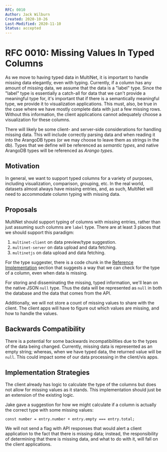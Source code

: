 ```yaml
---
RFC: 0010
Author: Jack Wilburn
Created: 2020-10-26
Last-Modified: 2020-11-10
Status: accepted
---
```


# RFC 0010: Missing Values In Typed Columns

As we move to having typed data in MultiNet, it is important to handle missing data elegantly, even with typing. Currently, if a column has any amount of missing data, we assume that the data is a "label" type. Since the "label" type is essentially a catch-all for data that we can't provide a meaningful type for, it's important that if there is a semantically meaningful type, we provide it to visualization applications. This must, also, be true in the case where we have mostly complete data with just a few missing rows. Without this information, the client applications cannot adequately choose a visualization for these columns.

There will likely be some client- and server-side considerations for handling missing data. This will include correctly parsing data and when reading it into the ArangoDB types (or we may choose to leave them as strings in the db). Types that we define will be referenced as *semantic types*, and native ArangoDB types will be referenced as *Arango types*.

## Motivation

In general, we want to support typed columns for a variety of purposes, including visualization, comparison, grouping, etc. In the real world, datasets almost always have missing entries, and, as such, MultiNet will need to accommodate column typing with missing data. 

## Proposals

MultiNet should support typing of columns with missing entries, rather than just assuming such columns are `label` type. There are at least 3 places that we should support this paradigm:

1. `multinet-client` on data preview/type suggestion.
2. `multinet-server` on data upload and data fetching.
3. `multinetjs` on data upload and data fetching.

For the type suggester, there is a code chunk in the [Reference Implementation](#reference-implementation) section that suggests a way that we can check for the type of a column, even when data is missing.

For storing and disseminating the missing, typed information, we'll lean on the native JSON `null` type. Thus the data will be represented as `null` in both the database and the data that comes from the API.

Additionally, we will not store a count of missing values to share with the client. The client apps will have to figure out which values are missing, and how to handle the values. 

## Backwards Compatibility

There is a potential for some backwards incompatibilities due to the types of the data being changed. Currently, missing data is represented as an empty string; whereas, when we have typed data, the returned value will be `null`. This could impact some of our data processing in the client/vis apps.

## Implementation Strategies

The client already has logic to calculate the type of the columns but does not allow for missing values as it stands. This implementation should just be an extension of the existing logic.

Jake gave a suggestion for how we might calculate if a column is actually the correct type with some missing values:

```
const number = entry.number + entry.empty === entry.total;
```

We will not send a flag with API responses that would alert a client application to the fact that there is missing data; instead, the responsibility of determining that there is missing data, and what to do with it, will fall on the client applications.
